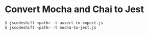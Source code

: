 # Convert Mocha and Chai to Jest

```sh
$ jscodeshift <path> -t assert-to-expect.js
$ jscodeshift <path> -t mocha-to-jest.js
```